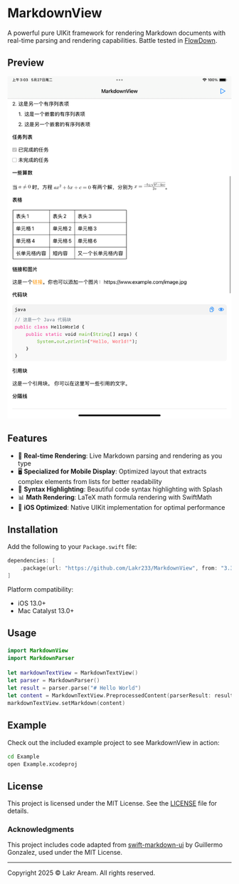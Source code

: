 # MarkdownView

A powerful pure UIKit framework for rendering Markdown documents with real-time parsing and rendering capabilities. Battle tested in [FlowDown](https://github.com/Lakr233/FlowDown).

## Preview

![Preview](./Resources/Simulator%20Screenshot%20-%20iPad%20mini%20(A17%20Pro)%20-%202025-05-27%20at%2003.03.27.png)

## Features

- 🚀 **Real-time Rendering**: Live Markdown parsing and rendering as you type
- 🖥️ **Specialized for Mobile Display**: Optimized layout that extracts complex elements from lists for better readability
- 🎨 **Syntax Highlighting**: Beautiful code syntax highlighting with Splash
- 📊 **Math Rendering**: LaTeX math formula rendering with SwiftMath
- 📱 **iOS Optimized**: Native UIKit implementation for optimal performance

## Installation

Add the following to your `Package.swift` file:

```swift
dependencies: [
    .package(url: "https://github.com/Lakr233/MarkdownView", from: "3.3.1"),
]
```

Platform compatibility:
- iOS 13.0+
- Mac Catalyst 13.0+

## Usage

```swift
import MarkdownView
import MarkdownParser

let markdownTextView = MarkdownTextView()
let parser = MarkdownParser()
let result = parser.parse("# Hello World")
let content = MarkdownTextView.PreprocessedContent(parserResult: result, theme: .default)
markdownTextView.setMarkdown(content)
```

## Example

Check out the included example project to see MarkdownView in action:

```bash
cd Example
open Example.xcodeproj
```

## License

This project is licensed under the MIT License. See the [LICENSE](LICENSE) file for details.

### Acknowledgments

This project includes code adapted from [swift-markdown-ui](https://github.com/gonzalezreal/swift-markdown-ui) by Guillermo Gonzalez, used under the MIT License.

---

Copyright 2025 © Lakr Aream. All rights reserved.